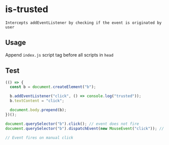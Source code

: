 # is-trusted

```
Intercepts addEventListener by checking if the event is originated by user
```

## Usage

Append `index.js` script tag before all scripts in `head`

## Test

```js
(() => {
  const b = document.createElement("b");

  b.addEventListener("click", () => console.log("trusted"));
  b.textContent = "click";

  document.body.prepend(b);
})();

document.querySelector("b").click(); // event does not fire
document.querySelector("b").dispatchEvent(new MouseEvent("click")); // event does not fire

// Event fires on manual click
```
